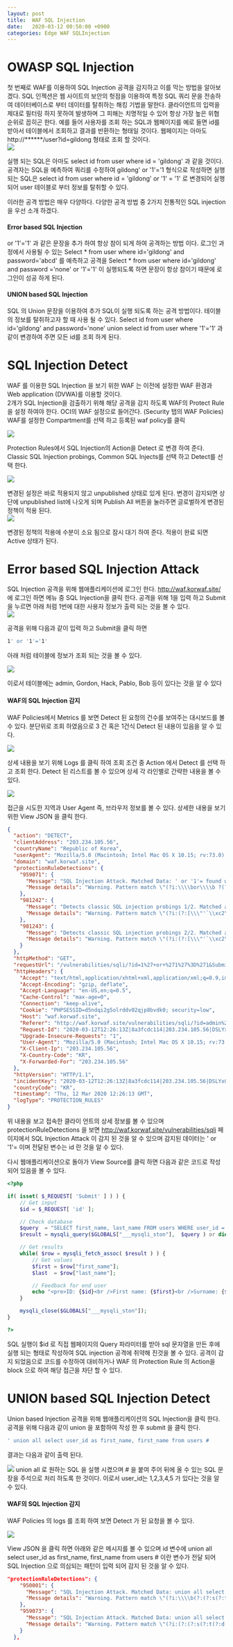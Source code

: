 ```yaml
---
layout: post
title:  WAF SQL Injection
date:   2020-03-12 00:50:00 +0900
categories: Edge WAF SQLInjection
---
```

# OWASP SQL Injection
첫 번째로 WAF를 이용하여 SQL Injection 공격을 감지하고 이를 막는 방법을 알아보겠다.
SQL 인젝션은 웹 사이트의 보안의 헛점을 이용하여 특정 SQL 쿼리 문을 전송하여 데이터베이스로 부터 데이터를 탈취하는 해킹 기법을 말한다. 클라이언트의 입력을 제대로 필터링 하지 못하여 발생하며 그 피해는 치명적일 수 있어 항상 가장 높은 위협 순위로 꼽히곤 한다. 예를 들어 사용자를 조회 하는 SQL과 웹페이지를 예로 들면 id를 받아서 테이블에서 조회하고 결과를 반환하는 형태일 것이다. 웹페이지는 아마도 http://******/user?id=gildong 형태로 조회 할 것이다.     
![](/image/waf-sqlinjection/waf-01.png)


실행 되는 SQL은 아마도 select id from user where id = 'gildong' 과 같을 것이다. 공격자는 SQL을 예측하여 쿼리를 수정하여 gildong' or '1'='1 형식으로 작성하면 실행되는 SQL은 select id from user where id = 'gildong' or '1' = '1' 로 변경되어 실행 되어 user 테이블로 부터 정보를 탈취할 수 있다.

이러한 공격 방법은 매우 다양하다.  다양한 공격 방법 중 2가지 전통적인 SQL injection 을 우선 소개 하겠다.

#### Error based SQL Injection
or '1'='1' 과 같은 문장을 추가 하여 항상 참이 되게 하여 공격하는 방법 이다. 로그인 과정에서 사용될 수 있는 Select * from user where id='gildong' and password='abcd' 를 예측하고 공격을 Select * from user where id='gildong' and password ='none' or '1'='1' 이 실행되도록 하면 문장이 항상 참이기 때문에 로그인이 성공 하게 된다.

#### UNION based SQL Injection
SQL 의 Union 문장을 이용하여 추가 SQL이 실행 되도록 하는 공격 방법이다. 테이블의 정보를 탈취하고자 할 때 사용 될 수 있다. Select id from user where id='gildong' and password='none' union select id from user where '1'='1' 과 같이 변경하여 주면 모든 id를 조회 하게 된다.


# SQL Injection Detect
WAF 를 이용한 SQL Injection 을 보기 위한 WAF 는 이전에 설정한 WAF 환경과 Web application (DVWA)를 이용할 것이다.  
2개가 SQL Injection을 검출하기 위해 해당 공격을 감지 하도록 WAF의 Protect Rule을 설정 하여야 한다. OCI의 WAF 설정으로 들어간다. (Security 탭의 WAF Policies)
WAF를 설정한 Compartment를 선택 하고 등록된 waf policy를 클릭    

![](/image/waf-sqlinjection/waf-02.png)

Protection Rules에서 SQL Injection의 Action을 Detect 로 변경 하여 준다. Classic SQL Injection probings, Common SQL Injects를 선택 하고 Detect를 선택 한다.

![](/image/waf-sqlinjection/waf-03.png)

변경된 설정은 바로 적용되지 않고 unpublished 상태로 있게 된다. 변경이 감지되면 상단에 unpublished list에 나오게 되며 Publish All 버튼을 눌러주면 글로벌하게 변경된 정책이 적용 된다.   
![](/image/waf-sqlinjection/waf-04.png)

변경된 정책의 적용에 수분이 소요 됨으로 잠시 대기 하여 준다. 적용이 완료 되면 Active 상태가 된다.

# Error based SQL Injection Attack
SQL Injection 공격을 위해 웹애플리케이션에 로그인 한다. http://waf.korwaf.site/ 에 로그인 하면 메뉴 중 SQL Injection을 클릭 한다. 공격을 위해 1을 입력 하고 Submit을 누르면 아래 처럼 1번에 대한 사용자 정보가 출력 되는 것을 볼 수 있다.   
![](/image/waf-sqlinjection/waf-05.png)

공격을 위해 다음과 같이 입력 하고 Submit을 클릭 하면

```bash
1' or '1'='1'    
```

아래 처럼 테이블에 정보가 조회 되는 것을 볼 수 있다.

![](/image/waf-sqlinjection/waf-06.png)

이로서 테이블에는 admin, Gordon, Hack, Pablo, Bob 등이 있다는 것을 알 수 있다

#### WAF의 SQL Injection 감지
WAF Policies에서 Metrics 를 보면 Detect 된 요청의 건수를 보여주는 대시보드를 볼 수 있다. 분단위로 조회 하였음으로 3 건 혹은 1건식 Detect 된 내용이 있음을 알 수 있다.   

![](/image/waf-sqlinjection/waf-07.png)

상세 내용을 보기  위해 Logs 를 클릭 하여 조회 조건 중 Action 에서 Detect 를 선택 하고 조회 한다.
Detect 된 리스트를 볼 수 있으며 상세 각 라인별로 간략한 내용을 볼 수 있다. 

![](/image/waf-sqlinjection/waf-08.png)

접근을 시도한 지역과 User Agent 즉, 브라우저 정보를 볼 수 있다. 상세한 내용을 보기 위한 View JSON 을 클릭 한다. 

```json
{
  "action": "DETECT",
  "clientAddress": "203.234.105.56", 
  "countryName": "Republic of Korea",
  "userAgent": "Mozilla/5.0 (Macintosh; Intel Mac OS X 10.15; rv:73.0) Gecko/20100101 Firefox/73.0",
  "domain": "waf.korwaf.site",
  "protectionRuleDetections": {
    "959071": {
      "Message": "SQL Injection Attack. Matched Data: ' or '1'= found within ARGS:id: 1' or '1'='1",
      "Message details": "Warning. Pattern match \"(?i:\\\\bor\\\\b ?(?:\\\\d{1,10}|[\\\\'\\\"][^=]{1,10}[\\\\'\\\"]) ?[=<>]+|(?i:'\\\\s+x?or\\\\s+.{1,20}[+\\\\-!<>=])|\\\\b(?i:x?or)\\\\b\\\\s+(\\\\d{1,10}|'[^=]{1,10}')|\\\\b(?i:x?or)\\\\b\\\\s+(\\\\d{1,10}|'[^=]{1,10}')\\\\s*?[=<>])\" at ARGS:id."
    },
    "981242": {
      "Message": "Detects classic SQL injection probings 1/2. Matched attack string: [1' or '1'='1] in [ARGS:id];",
      "Message details": "Warning. Pattern match \"(?i:(?:[\\\"'`\\xc2\\xb4\\xe2\\x80\\x99\\xe2\\x80\\x98]\\\\s*?(x?or|div|like|between|and)\\\\s*?[\\\"'`\\xc2\\xb4\\xe2\\x80\\x99\\xe2\\x80\\x98]?\\\\d)|(?:\\\\\\\\x(?:23|27|3d))|(?:^.?[\\\"'`\\xc2\\xb4\\xe2\\x80\\x99\\xe2\\x80\\x98]$)|(?:(?:^[\\\"'`\\xc2\\xb4\\xe2\\x80\\x99\\xe2\\x80\\x98\\\\\\\\]*?(?:[\\\\ ...\" at ARGS:id."
    },
    "981243": {
      "Message": "Detects classic SQL injection probings 2/2. Matched attack string: [1' or '1'='1] in [ARGS:id];",
      "Message details": "Warning. Pattern match \"(?i:(?:[\\\"'`\\xc2\\xb4\\xe2\\x80\\x99\\xe2\\x80\\x98]\\\\s*?\\\\*.+(?:x?or|div|like|between|and|id)\\\\W*?[\\\"'`\\xc2\\xb4\\xe2\\x80\\x99\\xe2\\x80\\x98]\\\\d)|(?:\\\\^[\\\"'`\\xc2\\xb4\\xe2\\x80\\x99\\xe2\\x80\\x98])|(?:^[\\\\w\\\\s\\\"'`\\xc2\\xb4\\xe2\\x80\\x99\\xe2\\x80\\x98-]+(?<=and\\\\s)(?<=or|xor ...\" at ARGS:id."
    }
  },
  "httpMethod": "GET",
  "requestUrl": "/vulnerabilities/sqli/?id=1%27+or+%271%27%3D%271&Submit=Submit",
  "httpHeaders": {
    "Accept": "text/html,application/xhtml+xml,application/xml;q=0.9,image/webp,*/*;q=0.8",
    "Accept-Encoding": "gzip, deflate",
    "Accept-Language": "en-US,en;q=0.5",
    "Cache-Control": "max-age=0",
    "Connection": "keep-alive",
    "Cookie": "PHPSESSID=d5ndqi2g5olrddv02qjp8bvdk0; security=low",
    "Host": "waf.korwaf.site",
    "Referer": "http://waf.korwaf.site/vulnerabilities/sqli/?id=admin%27+or+1%3D1+%23&Submit=Submit",
    "Request-Id": "2020-03-12T12:26:13Z|8a3fcdc114|203.234.105.56|DSLYxGAAHQ",
    "Upgrade-Insecure-Requests": "1",
    "User-Agent": "Mozilla/5.0 (Macintosh; Intel Mac OS X 10.15; rv:73.0) Gecko/20100101 Firefox/73.0",
    "X-Client-Ip": "203.234.105.56",
    "X-Country-Code": "KR",
    "X-Forwarded-For": "203.234.105.56"
  },
  "httpVersion": "HTTP/1.1",
  "incidentKey": "2020-03-12T12:26:13Z|8a3fcdc114|203.234.105.56|DSLYxGAAHQ",
  "countryCode": "KR",
  "timestamp": "Thu, 12 Mar 2020 12:26:13 GMT",
  "logType": "PROTECTION_RULES"
}   
```

위 내용을 보고 접속한 클라이 언트의 상세 정보를 볼 수 있으며 protectionRuleDetections 을 보면 http://waf.korwaf.site/vulnerabilities/sqli 페이지에서 SQL Injection Attack 이 감지 된 것을 알 수 있으며 감지된 데이터는 ' or '1'= 이며 전달된 변수는 id 란 것을 알 수 있다.

다시 웹애플리케이션으로 돌아가 View Source를 클릭 하면 다음과 같은 코드로 작성되어 있음을 볼 수 있다.

```php
<?php

if( isset( $_REQUEST[ 'Submit' ] ) ) {
    // Get input
    $id = $_REQUEST[ 'id' ];

    // Check database
    $query  = "SELECT first_name, last_name FROM users WHERE user_id = '$id';";
    $result = mysqli_query($GLOBALS["___mysqli_ston"],  $query ) or die( '<pre>' . ((is_object($GLOBALS["___mysqli_ston"])) ? mysqli_error($GLOBALS["___mysqli_ston"]) : (($___mysqli_res = mysqli_connect_error()) ? $___mysqli_res : false)) . '</pre>' );

    // Get results
    while( $row = mysqli_fetch_assoc( $result ) ) {
        // Get values
        $first = $row["first_name"];
        $last  = $row["last_name"];

        // Feedback for end user
        echo "<pre>ID: {$id}<br />First name: {$first}<br />Surname: {$last}</pre>";
    }

    mysqli_close($GLOBALS["___mysqli_ston"]);
}

?> 
```
SQL 실행이 $id 로 직접 웹페이지의 Query 파라미터를 받아 sql 문자열을 만든 후에 실행 되는 형태로 작성하여 SQL injection 공격에 취약해 진것을 볼 수 있다. 공격이 감지 되었음으로 코드를 수정하여 대비하거나 WAF 의 Protection Rule 의 Action을 block 으로 하여 해당 접근을 차단 할 수 있다.

# UNION based SQL Injection Detect
Union based Injection 공격을 위해 웹애플리케이션의 SQL Injection을 클릭 한다. 공격을 위해 다음과 같이 union 을 포함하여 작성 한 후 submit 을 클릭 한다.

```bash
' union all select user_id as first_name, first_name from users #
```

결과는 다음과 같이 출력 된다.   

![](/image/waf-sqlinjection/waf-09.png)
union all 로 원하는 SQL 을 실행 시켰으며 \# 을 붙여 주어 뒤에 올 수 있는 SQL 문장을 주석으로 처리 하도록 한 것이다.
이로서 user_id는 1,2,3,4,5 가 있다는 것을 알 수 있다.

#### WAF의 SQL Injection 감지
WAF Policies 의 logs 를 조회 하여 보면 Detect 가 된 요청을 볼 수 있다.

![](/image/waf-sqlinjection/waf-10.png)

View JSON 을 클릭 하면 아래와 같은 메시지를 볼 수 있으며 id 변수에 union all select user_id as first_name, first_name from users # 이란 변수가 전달 되어 SQL Injection 으로 의심되는 패턴이 입력 되어 감지 된 것을 알 수 있다. 

```json
"protectionRuleDetections": {
    "950001": {
      "Message": "SQL Injection Attack. Matched Data: union all select found within ARGS:id: ' union all select user_id as first_name, first_name from users #",
      "Message details": "Warning. Pattern match \"(?i:\\\\b(?:(?:s(?:t(?:d(?:dev(_pop|_samp)?)?|r(?:_to_date|cmp))|u(?:b(?:str(?:ing(_index)?)?|(?:dat|tim)e)|m)|e(?:c(?:_to_time|ond)|ssion_user)|ys(?:tem_user|date)|ha(1|2)?|oundex|chema|ig?n|pace|qrt)|i(?:s(null|_(free_lock|ipv4_compat|ipv4_mapped|ipv4| ...\" at ARGS:id."
    },
    "959073": {
      "Message": "SQL Injection Attack. Matched Data: union all select found within ARGS:id: ' union all select user_id as first_name, first_name from users #",
      "Message details": "Warning. Pattern match \"(?i:(?:(?:s(?:t(?:d(?:dev(_pop|_samp)?)?|r(?:_to_date|cmp))|u(?:b(?:str(?:ing(_index)?)?|(?:dat|tim)e)|m)|e(?:c(?:_to_time|ond)|ssion_user)|ys(?:tem_user|date)|ha(1|2)?|oundex|chema|ig?n|pace|qrt)|i(?:s(null|_(free_lock|ipv4_compat|ipv4_mapped|ipv4|ipv ...\" at ARGS:id."
    }
  },
```